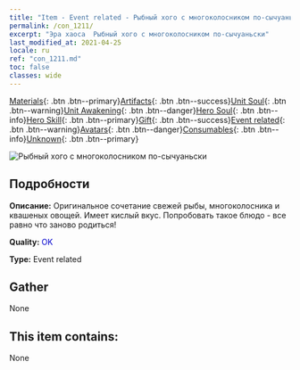 ```yaml
---
title: "Item - Event related - Рыбный хого с многоколосником по-сычуаньски"
permalink: /con_1211/
excerpt: "Эра хаоса  Рыбный хого с многоколосником по-сычуаньски"
last_modified_at: 2021-04-25
locale: ru
ref: "con_1211.md"
toc: false
classes: wide
---
```

 [Materials](/ItemsRU/){: .btn .btn--primary}[Artifacts](/ItemsRU/Artifacts/){: .btn .btn--success}[Unit Soul](/ItemsRU/UnitSoul/){: .btn .btn--warning}[Unit Awakening](/ItemsRU/UnitAwakening/){: .btn .btn--danger}[Hero Soul](/ItemsRU/HeroSoul/){: .btn .btn--info}[Hero Skill](/ItemsRU/HeroSkill/){: .btn .btn--primary}[Gift](/ItemsRU/Gift/){: .btn .btn--success}[Event related](/ItemsRU/Events/){: .btn .btn--warning}[Avatars](/ItemsRU/Avatars/){: .btn .btn--danger}[Consumables](/ItemsRU/Consumables/){: .btn .btn--info}[Unknown](/ItemsRU/Unknown/){: .btn .btn--primary}

 ![Рыбный хого с многоколосником по-сычуаньски](/images/t/i_81521331.png)

## Подробности
 **Описание:** Оригинальное сочетание свежей рыбы, многоколосника и квашеных овощей. Имеет кислый вкус. Попробовать такое блюдо - все равно что заново родиться!

 **Quality:** <span style="color: #0000CD">OK</span>

 **Type:** Event related

## Gather

  None

## This item contains:

  None

